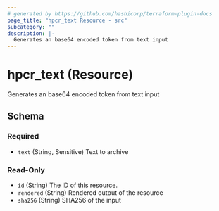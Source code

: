 ```yaml
---
# generated by https://github.com/hashicorp/terraform-plugin-docs
page_title: "hpcr_text Resource - src"
subcategory: ""
description: |-
  Generates an base64 encoded token from text input
---
```


# hpcr_text (Resource)

Generates an base64 encoded token from text input



<!-- schema generated by tfplugindocs -->
## Schema

### Required

- `text` (String, Sensitive) Text to archive

### Read-Only

- `id` (String) The ID of this resource.
- `rendered` (String) Rendered output of the resource
- `sha256` (String) SHA256 of the input


